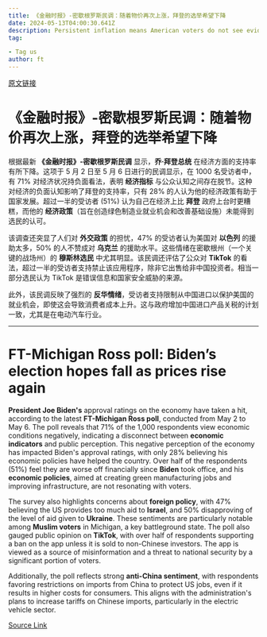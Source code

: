 ```yaml
---
title: 《金融时报》-密歇根罗斯民调：随着物价再次上涨，拜登的选举希望下降
date: 2024-05-13T04:00:30.641Z
description: Persistent inflation means American voters do not see evidence of an improving economy
tag: 

- Tag us
author: ft
---
```


[原文链接](https://ft.com/content/ee56a06d-c734-4fec-96fe-c53db3131255)

# 《金融时报》-密歇根罗斯民调：随着物价再次上涨，拜登的选举希望下降

根据最新 **《金融时报》-密歇根罗斯民调** 显示，**乔·拜登总统** 在经济方面的支持率有所下降。这项于 5 月 2 日至 5 月 6 日进行的民调显示，在 1000 名受访者中，有 71% 对经济状况持负面看法，表明 **经济指标** 与公众认知之间存在脱节。这种对经济的负面认知影响了拜登的支持率，只有 28% 的人认为他的经济政策有助于国家发展。超过一半的受访者 (51%) 认为自己在经济上比 **拜登** 政府上台时更糟糕，而他的 **经济政策**（旨在创造绿色制造业就业机会和改善基础设施）未能得到选民的认可。

该调查还突显了人们对 **外交政策** 的担忧，47% 的受访者认为美国对 **以色列** 的援助太多，50% 的人不赞成对 **乌克兰** 的援助水平。这些情绪在密歇根州（一个关键的战场州）的 **穆斯林选民** 中尤其明显。该民调还评估了公众对 **TikTok** 的看法，超过一半的受访者支持禁止该应用程序，除非它出售给非中国投资者。相当一部分选民认为 TikTok 是错误信息和国家安全威胁的来源。

此外，该民调反映了强烈的 **反华情绪**，受访者支持限制从中国进口以保护美国的就业机会，即使这会导致消费者成本上升。这与政府增加中国进口产品关税的计划一致，尤其是在电动汽车行业。

---

# FT-Michigan Ross poll: Biden’s election hopes fall as prices rise again 

**President Joe Biden's** approval ratings on the economy have taken a hit, according to the latest **FT-Michigan Ross poll**, conducted from May 2 to May 6. The poll reveals that 71% of the 1,000 respondents view economic conditions negatively, indicating a disconnect between **economic indicators** and public perception. This negative perception of the economy has impacted Biden's approval ratings, with only 28% believing his economic policies have helped the country. Over half of the respondents (51%) feel they are worse off financially since **Biden** took office, and his **economic policies**, aimed at creating green manufacturing jobs and improving infrastructure, are not resonating with voters. 

The survey also highlights concerns about **foreign policy**, with 47% believing the US provides too much aid to **Israel**, and 50% disapproving of the level of aid given to **Ukraine**. These sentiments are particularly notable among **Muslim voters** in Michigan, a key battleground state. The poll also gauged public opinion on **TikTok**, with over half of respondents supporting a ban on the app unless it is sold to non-Chinese investors. The app is viewed as a source of misinformation and a threat to national security by a significant portion of voters. 

Additionally, the poll reflects strong **anti-China sentiment**, with respondents favoring restrictions on imports from China to protect US jobs, even if it results in higher costs for consumers. This aligns with the administration's plans to increase tariffs on Chinese imports, particularly in the electric vehicle sector.

[Source Link](https://ft.com/content/ee56a06d-c734-4fec-96fe-c53db3131255)

